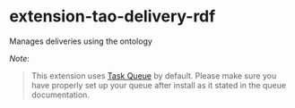 # extension-tao-delivery-rdf
Manages deliveries using the ontology

_Note_: 
>This extension uses [Task Queue](https://github.com/oat-sa/extension-tao-task-queue) by default. 
>Please make sure you have properly set up your queue after install as it stated in the queue documentation.


